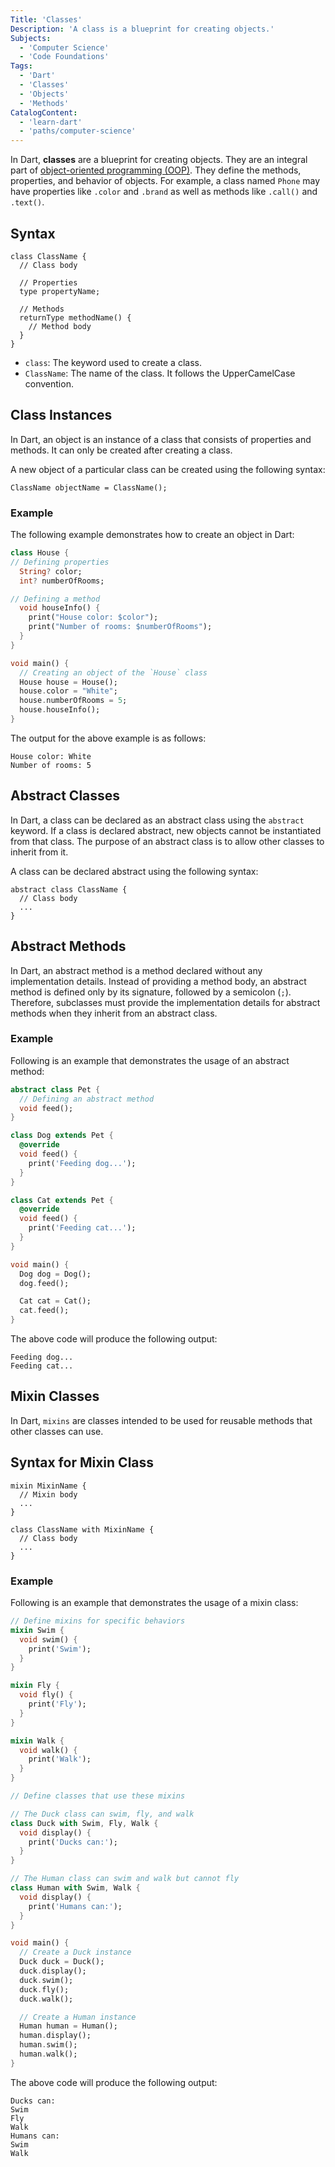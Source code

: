 ```yaml
---
Title: 'Classes'
Description: 'A class is a blueprint for creating objects.'
Subjects:
  - 'Computer Science'
  - 'Code Foundations'
Tags:
  - 'Dart'
  - 'Classes'
  - 'Objects'
  - 'Methods'
CatalogContent:
  - 'learn-dart'
  - 'paths/computer-science'
---
```


In Dart, **classes** are a blueprint for creating objects. They are an integral part of [object-oriented programming (OOP)](https://www.codecademy.com/resources/docs/general/programming-paradigms/object-oriented-programming). They define the methods, properties, and behavior of objects. For example, a class named `Phone` may have properties like `.color` and `.brand` as well as methods like `.call()` and `.text()`.

## Syntax

```pseudo
class ClassName {
  // Class body

  // Properties
  type propertyName;

  // Methods
  returnType methodName() {
    // Method body
  }
}
```

- `class`: The keyword used to create a class.
- `ClassName`: The name of the class. It follows the UpperCamelCase convention.

## Class Instances

In Dart, an object is an instance of a class that consists of properties and methods. It can only be created after creating a class.

A new object of a particular class can be created using the following syntax:

```pseudo
ClassName objectName = ClassName();
```

### Example

The following example demonstrates how to create an object in Dart:

```dart
class House {
// Defining properties
  String? color;
  int? numberOfRooms;

// Defining a method
  void houseInfo() {
    print("House color: $color");
    print("Number of rooms: $numberOfRooms");
  }
}

void main() {
  // Creating an object of the `House` class
  House house = House();
  house.color = "White";
  house.numberOfRooms = 5;
  house.houseInfo();
}
```

The output for the above example is as follows:

```shell
House color: White
Number of rooms: 5
```

## Abstract Classes

In Dart, a class can be declared as an abstract class using the `abstract` keyword. If a class is declared abstract, new objects cannot be instantiated from that class. The purpose of an abstract class is to allow other classes to inherit from it.

A class can be declared abstract using the following syntax:

```pseudo
abstract class ClassName {
  // Class body
  ...
}
```

## Abstract Methods

In Dart, an abstract method is a method declared without any implementation details. Instead of providing a method body, an abstract method is defined only by its signature, followed by a semicolon (`;`). Therefore, subclasses must provide the implementation details for abstract methods when they inherit from an abstract class.

### Example

Following is an example that demonstrates the usage of an abstract method:

```dart
abstract class Pet {
  // Defining an abstract method
  void feed();
}

class Dog extends Pet {
  @override
  void feed() {
    print('Feeding dog...');
  }
}

class Cat extends Pet {
  @override
  void feed() {
    print('Feeding cat...');
  }
}

void main() {
  Dog dog = Dog();
  dog.feed();

  Cat cat = Cat();
  cat.feed();
}
```

The above code will produce the following output:

```shell
Feeding dog...
Feeding cat...
```

## Mixin Classes

In Dart, `mixins` are classes intended to be used for reusable methods that other classes can use.

## Syntax for Mixin Class

```pseudo
mixin MixinName {
  // Mixin body
  ...
}

class ClassName with MixinName {
  // Class body
  ...
}
```

### Example

Following is an example that demonstrates the usage of a mixin class:

```dart
// Define mixins for specific behaviors
mixin Swim {
  void swim() {
    print('Swim');
  }
}

mixin Fly {
  void fly() {
    print('Fly');
  }
}

mixin Walk {
  void walk() {
    print('Walk');
  }
}

// Define classes that use these mixins

// The Duck class can swim, fly, and walk
class Duck with Swim, Fly, Walk {
  void display() {
    print('Ducks can:');
  }
}

// The Human class can swim and walk but cannot fly
class Human with Swim, Walk {
  void display() {
    print('Humans can:');
  }
}

void main() {
  // Create a Duck instance
  Duck duck = Duck();
  duck.display();
  duck.swim();
  duck.fly();
  duck.walk();

  // Create a Human instance
  Human human = Human();
  human.display();
  human.swim();
  human.walk();
}
```

The above code will produce the following output:

```shell
Ducks can:
Swim
Fly
Walk
Humans can:
Swim
Walk
```
